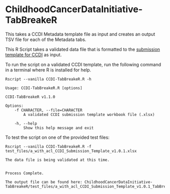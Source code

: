 # ChildhoodCancerDataInitiative-TabBreakeR
This takes a CCDI Metadata template file as input and creates an output TSV file for each of the Metadata tabs.

This R Script takes a validated data file that is formatted to the [submission template for CCDI](https://github.com/CBIIT/ccdi-model/tree/main/metadata-manifest) as input.

To run the script on a validated CCDI template, run the following command in a terminal where R is installed for help.

```
Rscript --vanilla CCDI-TabBreakeR.R -h
```

```
Usage: CCDI-TabBreakeR.R [options]

CCDI-TabBreakeR v1.1.0

Options:
	-f CHARACTER, --file=CHARACTER
		A validated CCDI submission template workbook file (.xlsx)

	-h, --help
		Show this help message and exit
```

To test the script on one of the provided test files:

```
Rscript --vanilla CCDI-TabBreakeR.R -f test_files/a_with_acl_CCDI_Submission_Template_v1.0.1.xlsx 
```

```
The data file is being validated at this time.


Process Complete.

The output file can be found here: ChildhoodCancerDataInitiative-TabBreakeR/test_files/a_with_acl_CCDI_Submission_Template_v1.0.1_TabBreak20221212
```
